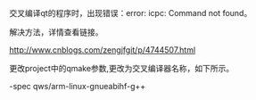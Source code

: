 交叉编译qt的程序时，出现错误：error: icpc: Command not found。

解决方法，详情查看链接。

http://www.cnblogs.com/zengjfgit/p/4744507.html

更改project中的qmake参数,更改为交叉编译器名称，如下所示。

-spec qws/arm-linux-gnueabihf-g++